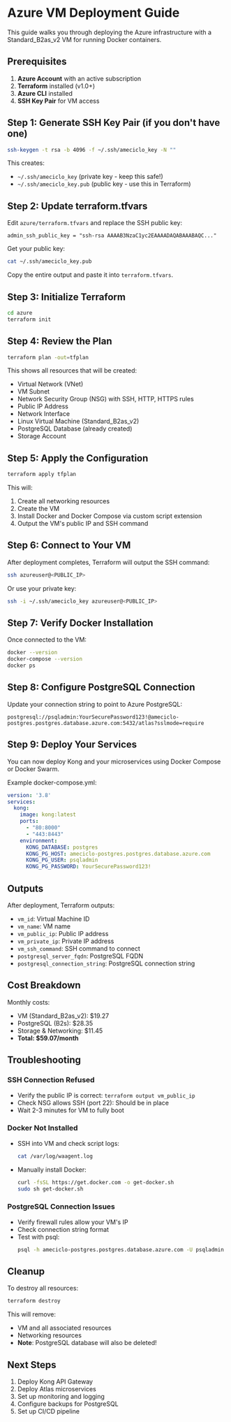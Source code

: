 # Azure VM Deployment Guide

This guide walks you through deploying the Azure infrastructure with a Standard_B2as_v2 VM for running Docker containers.

## Prerequisites

1. **Azure Account** with an active subscription
2. **Terraform** installed (v1.0+)
3. **Azure CLI** installed
4. **SSH Key Pair** for VM access

## Step 1: Generate SSH Key Pair (if you don't have one)

```bash
ssh-keygen -t rsa -b 4096 -f ~/.ssh/ameciclo_key -N ""
```

This creates:
- `~/.ssh/ameciclo_key` (private key - keep this safe!)
- `~/.ssh/ameciclo_key.pub` (public key - use this in Terraform)

## Step 2: Update terraform.tfvars

Edit `azure/terraform.tfvars` and replace the SSH public key:

```hcl
admin_ssh_public_key = "ssh-rsa AAAAB3NzaC1yc2EAAAADAQABAAABAQC..."
```

Get your public key:
```bash
cat ~/.ssh/ameciclo_key.pub
```

Copy the entire output and paste it into `terraform.tfvars`.

## Step 3: Initialize Terraform

```bash
cd azure
terraform init
```

## Step 4: Review the Plan

```bash
terraform plan -out=tfplan
```

This shows all resources that will be created:
- Virtual Network (VNet)
- VM Subnet
- Network Security Group (NSG) with SSH, HTTP, HTTPS rules
- Public IP Address
- Network Interface
- Linux Virtual Machine (Standard_B2as_v2)
- PostgreSQL Database (already created)
- Storage Account

## Step 5: Apply the Configuration

```bash
terraform apply tfplan
```

This will:
1. Create all networking resources
2. Create the VM
3. Install Docker and Docker Compose via custom script extension
4. Output the VM's public IP and SSH command

## Step 6: Connect to Your VM

After deployment completes, Terraform will output the SSH command:

```bash
ssh azureuser@<PUBLIC_IP>
```

Or use your private key:
```bash
ssh -i ~/.ssh/ameciclo_key azureuser@<PUBLIC_IP>
```

## Step 7: Verify Docker Installation

Once connected to the VM:

```bash
docker --version
docker-compose --version
docker ps
```

## Step 8: Configure PostgreSQL Connection

Update your connection string to point to Azure PostgreSQL:

```
postgresql://psqladmin:YourSecurePassword123!@ameciclo-postgres.postgres.database.azure.com:5432/atlas?sslmode=require
```

## Step 9: Deploy Your Services

You can now deploy Kong and your microservices using Docker Compose or Docker Swarm.

Example docker-compose.yml:
```yaml
version: '3.8'
services:
  kong:
    image: kong:latest
    ports:
      - "80:8000"
      - "443:8443"
    environment:
      KONG_DATABASE: postgres
      KONG_PG_HOST: ameciclo-postgres.postgres.database.azure.com
      KONG_PG_USER: psqladmin
      KONG_PG_PASSWORD: YourSecurePassword123!
```

## Outputs

After deployment, Terraform outputs:

- `vm_id`: Virtual Machine ID
- `vm_name`: VM name
- `vm_public_ip`: Public IP address
- `vm_private_ip`: Private IP address
- `vm_ssh_command`: SSH command to connect
- `postgresql_server_fqdn`: PostgreSQL FQDN
- `postgresql_connection_string`: PostgreSQL connection string

## Cost Breakdown

Monthly costs:
- VM (Standard_B2as_v2): $19.27
- PostgreSQL (B2s): $28.35
- Storage & Networking: $11.45
- **Total: $59.07/month**

## Troubleshooting

### SSH Connection Refused
- Verify the public IP is correct: `terraform output vm_public_ip`
- Check NSG allows SSH (port 22): Should be in place
- Wait 2-3 minutes for VM to fully boot

### Docker Not Installed
- SSH into VM and check script logs:
  ```bash
  cat /var/log/waagent.log
  ```
- Manually install Docker:
  ```bash
  curl -fsSL https://get.docker.com -o get-docker.sh
  sudo sh get-docker.sh
  ```

### PostgreSQL Connection Issues
- Verify firewall rules allow your VM's IP
- Check connection string format
- Test with psql:
  ```bash
  psql -h ameciclo-postgres.postgres.database.azure.com -U psqladmin -d atlas
  ```

## Cleanup

To destroy all resources:

```bash
terraform destroy
```

This will remove:
- VM and all associated resources
- Networking resources
- **Note**: PostgreSQL database will also be deleted!

## Next Steps

1. Deploy Kong API Gateway
2. Deploy Atlas microservices
3. Set up monitoring and logging
4. Configure backups for PostgreSQL
5. Set up CI/CD pipeline

